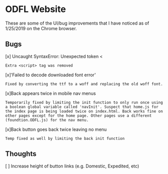 # ODFL Website

These are some of the UI/bug improvements that I have noticed as of 1/25/2019 on the Chrome browser.

## Bugs

[x] Uncaught SyntaxError: Unexpected token < 

    Extra <script> tag was removed
        
[x]'Failed to decode downloaded font error' 

    Fixed by converting the ttf to a woff and replacing the old woff font.

[x]Back appears twice in mobile nav menus

    Temporarily fixed by limiting the init function to only run once using a boolean global variable called 'navInit'. Suspect that home.js for the index page is being loaded twice on index.html. Back works fine on other pages except for the home page. Other pages use a different (foundtion.ODFL.js) for the nav menu.

[x]Back button goes back twice leaving no menu

    Temp fixed as well by limiting the back init function

## Thoughts

[ ] Increase height of button links (e.g. Domestic, Expedited, etc)



